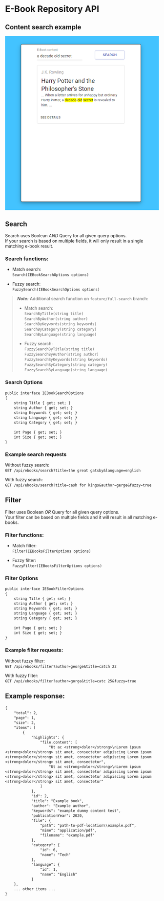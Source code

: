 # E-Book Repository API

## Content search example

![Content Search](./docs/content.png)

## Search

Search uses Boolean *AND* Query for all given query options.  
If your search is based on multiple fields, it will only result in a single matching e-book result.

### Search functions:
- Match search:  
`Search(IEBookSearchOptions options)`  

- Fuzzy search:  
`FuzzySearch(IEBookSearchOptions options)`  

> **_Note:_**
> Additional search function on `feature/full-search` branch: 
> - Match search:  
> `SearchByTitle(string title)`  
> `SearchByAuthor(string author)`  
> `SearchByKeywords(string keywords)`  
> `SearchByCategory(string category)`  
> `SearchByLanguage(string language)`  
>
> - Fuzzy search:  
> `FuzzySearchByTitle(string title)`  
> `FuzzySearchByAuthor(string author)`  
> `FuzzySearchByKeywords(string keywords)`  
> `FuzzySearchByCategory(string category)`  
> `FuzzySearchByLanguage(string language)`  

### Search Options  
```
public interface IEBookSearchOptions
{
    string Title { get; set; }
    string Author { get; set; }
    string Keywords { get; set; }
    string Language { get; set; }
    string Category { get; set; }
    
    int Page { get; set; }
    int Size { get; set; }
}
```

### Example search requests

Without fuzzy search:  
`GET /api/ebooks/search?title=the great gatsby&language=english`  

With fuzzy search:  
`GET /api/ebooks/search?title=cash for kings&author=gerge&fuzzy=true`

## Filter

Filter uses Boolean *OR* Query for all given query options.  
Your filter can be based on multiple fields and it will result in all matching e-books.

### Filter functions:  
- Match filter:  
`Filter(IEBooksFilterOptions options)`  

- Fuzzy filter:  
`FuzzyFilter(IEBooksFilterOptions options)`  

### Filter Options  
```
public interface IEBookFilterOptions
{
    string Title { get; set; }
    string Author { get; set; }
    string Keywords { get; set; }
    string Language { get; set; }
    string Category { get; set; }

    int Page { get; set; }
    int Size { get; set; }
}
```

### Example filter requests:

Without fuzzy filter:  
`GET /api/ebooks/filter?author=george&title=catch 22`  

With fuzzy filter:  
`GET /api/ebooks/filter?author=gorge&title=catc 25&fuzzy=true`

## Example response:  

```
{
    "total": 2,
    "page": 1,
    "size": 2,
    "items": [
        {
            "highlights": {
                "file.content": [
                    "Ut ac <strong>dolor</strong>\nLorem ipsum <strong>dolor</strong> sit amet, consectetur adipiscing Lorem ipsum <strong>dolor</strong> sit amet, consectetur adipiscing Lorem ipsum <strong>dolor</strong> sit amet, consectetur",
                    "Ut ac <strong>dolor</strong>\nLorem ipsum <strong>dolor</strong> sit amet, consectetur adipiscing Lorem ipsum <strong>dolor</strong> sit amet, consectetur adipiscing Lorem ipsum <strong>dolor</strong> sit amet, consectetur"
                ]
            },
            "id": 2,
            "title": "Example book",
            "author": "Example author",
            "keywords": "example dummy content test",
            "publicationYear": 2020,
            "file": {
                "path": "path-to-pdf-location\\example.pdf",
                "mime": "application/pdf",
                "filename": "example.pdf"
            },
            "category": {
                "id": 6,
                "name": "Tech"
            },
            "language": {
                "id": 1,
                "name": "English"
            }
    },
    ... other items ...
}
```